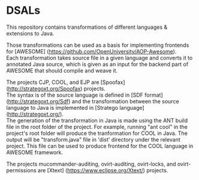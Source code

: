 DSALs
====================================

This repository contains transformations of different languages & extensions to Java.  
  
Those transformations can be used as a basis for implementing frontends for [AWESOME] (https://github.com/OpenUniversity/AOP-Awesome).  
Each transformation takes source file in a given language and converts it to annotated Java source, which is given as an input for the backend part of AWESOME that should compile and weave it.  
  
The projects CJP, COOL, and EJP are [Spoofax] (http://strategoxt.org/Spoofax) projects.  
The syntax is of the source language is defined in [SDF format] (http://strategoxt.org/Sdf) and the transformation between the source language to Java is implemented in [Stratego language] (http://strategoxt.org/).  
The generation of the transformation in Java is made using the ANT build file in the root folder of the project. For example, running "ant cool" in the project's root folder will produce the tranformation for COOL in Java. The output will be "transform.java" file in 'dist' directory under the relevant project. This file can be used to produce frontend for the COOL language in AWESOME framework.  

The projects mucommander-auditing, ovirt-auditing, ovirt-locks, and ovirt-permissions are [Xtext] (https://www.eclipse.org/Xtext/) projects.  
